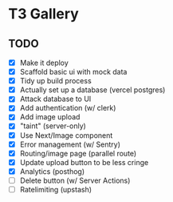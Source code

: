 # T3 Gallery

## TODO

- [x] Make it deploy
- [x] Scaffold basic ui with mock data
- [x] Tidy up build process
- [x] Actually set up a database (vercel postgres)
- [x] Attack database to UI
- [x] Add authentication (w/ clerk)
- [x] Add image upload
- [x] "taint" (server-only)
- [x] Use Next/Image component
- [x] Error management (w/ Sentry)
- [x] Routing/image page (parallel route)
- [x] Update upload button to be less cringe
- [x] Analytics (posthog)
- [ ] Delete button (w/ Server Actions)
- [ ] Ratelimiting (upstash)
